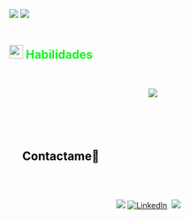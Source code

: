 <img src="https://readme-typing-svg.herokuapp.com?font=Fira+Code&size=30&duration=8000&pause=1000&color=0EF71B&width=435&lines=Valentino+Martin"/>
<img src="https://user-images.githubusercontent.com/73097560/115834477-dbab4500-a447-11eb-908a-139a6edaec5c.gif"><br><br>

## <img src="https://media2.giphy.com/media/QssGEmpkyEOhBCb7e1/giphy.gif?cid=ecf05e47a0n3gi1bfqntqmob8g9aid1oyj2wr3ds3mg700bl&rid=giphy.gif" width ="25"> <b style="color:#0EF71B;"> Habilidades</b>
<br>

<p align="center">
    <img src="https://skillicons.dev/icons?i=react,js,html,css,nodejs,git,github,java,mysql&perline=14" />
</p>
<div style="color:#000000" id="user-content-toc">
    <ul>
        <summary><h2 >Contactame🤝</h2></summary>
        <br>
    </ul>
</div>

<p align="center">
<a href="https://www.valenmart1n.com"><img src="https://img.shields.io/badge/-valenmart1n.com-3423A6?style=flat&logo=Google-Chrome&logoColor=white"/></a>
<a href="https://www.linkedin.com/in/valentino-martin-87320327b"><img src="https://img.shields.io/badge/linkedin-%230077B5.svg?&style=for-the-badge&logo=linkedin&logoColor=white" alt="LinkedIn" /></a>&nbsp;
<a href="mailto:valentinomartin99@gmail.com"><img src="https://img.shields.io/badge/-valentinomartin99@gmail.com-D14836?style=flat&logo=Gmail&logoColor=white"/></a>
</p>
